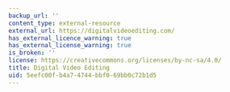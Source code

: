 ```yaml
---
backup_url: ''
content_type: external-resource
external_url: https://digitalvideoediting.com/
has_external_licence_warning: true
has_external_license_warning: true
is_broken: ''
license: https://creativecommons.org/licenses/by-nc-sa/4.0/
title: Digital Video Editing
uid: 5eefc00f-b4a7-4744-bbf0-69bb0c72b1d5
---
```

